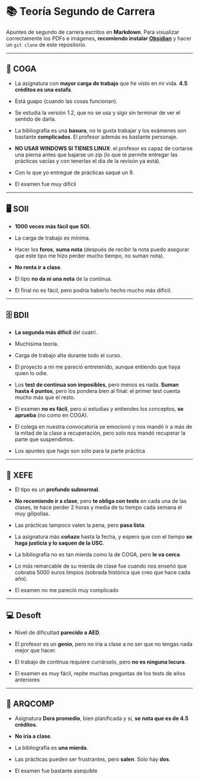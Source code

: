 # 📚 Teoría Segundo de Carrera

Apuntes de segundo de carrera escritos en **Markdown**. Para visualizar correctamente los PDFs e imágenes, **recomiendo instalar [Obsidian](https://obsidian.md)** y hacer un `git clone` de este repositorio.

---

## 🧠 COGA

- La asignatura con **mayor carga de trabajo** que he visto en mi  vida.  **4.5 créditos es una estafa**.
    
- Está guapo (cuando las cosas funcionan).
    
- Se estudia la versión 1.2, que no se usa y sigo sin terminar de ver el sentido de darla.
    
-  La bibliografía es una **basura**, no le gusta trabajar y los exámenes son bastante **complicados**. El profesor además es bastante personaje.
    
- **NO USAR WINDOWS SI TIENES LINUX**: el profesor es capaz de cortarse una pierna antes que bajarse un zip (lo que te permite entregar las prácticas vacías y con tenerlas el dia de la revisón ya está). 
	
- Con lo que yo entregué de prácticas saqué un 9. 
	
- El examen fue muy difícil

---

## 🖥️ SOII

- **1000 veces más fácil que SOI.**
    
- La carga de trabajo es mínima.
    
- Hacer los **foros**, **suma nota** (después de recibir la nota puedo asegurar que este tipo me hizo perder mucho tiempo, no suman nota).
    
- **No renta ir a clase**.
    
- El tipo **no da ni una nota** de la continua.
	
- El final no es fácil, pero podría haberlo hecho mucho más dificil.


---

## 🗄️ BDII

- **La segunda más difícil** del cuatri.
    
- Muchísima teoría.
    
- Carga de trabajo alta durante todo el curso.
    
- El proyecto a mí me pareció entretenido, aunque entiendo que haya quien lo odie.
    
- Los **test de continua son imposibles**, pero menos es nada. **Suman hasta 4 puntos**, pero los pondera bien al final: el primer test cuenta mucho más que el resto.
    
- El examen **no es fácil**, pero si estudias y entiendes los conceptos, **se aprueba** (no como en COGA).
    
- El colega en nuestra convocatoria se emocionó y nos mandó ir a más de la mitad de la clase a recuperación, pero solo nos mandó recuperar la parte que suspendimos.
	
- Los apuntes que hago son sólo para la parte práctica

---

## 🧓 XEFE

- El tipo es un **profundo subnormal**.
    
- **No recomiendo ir a clase**, pero **te obliga con tests** en cada una de las clases, te hace perder 2 horas y media de tu tiempo cada semana el muy gilipollas.
    
- Las prácticas tampoco valen la pena, pero **pasa lista**.
    
- La asignatura más **coñazo** hasta la fecha, y espero que con el tiempo **se haga justicia y lo saquen de la USC**.
    
- La bibliografía no es tan mierda como la de COGA, pero **le va cerca**.
    
- Lo más remarcable de su mierda de clase fue cuando nos enseñó que cobraba 5000 euros limpios (sobrada histórica que creo que hace cada año).
	
- El examen no me pareció muy complicado

---

## 💻 Desoft

- Nivel de dificultad **parecido a AED**.
    
- El profesor es un **genio**, pero no iría a clase a no ser que no tengas nada mejor que hacer.
    
- El trabajo de continua requiere currárselo, pero **no es ninguna locura**.
	
- El examen es muy fácil, repite muchas preguntas de los tests de años anteriores

---

## 🧱 ARQCOMP

- Asignatura **Dora promedio**, bien planificada y sí, **se nota que es de 4.5 créditos**.
    
- **No iría a clase**.
    
- La bibliografía es **una mierda**.
    
- Las prácticas pueden ser frustrantes, pero **salen**. Solo hay **dos**.    
	
- El examen fue bastante asequible